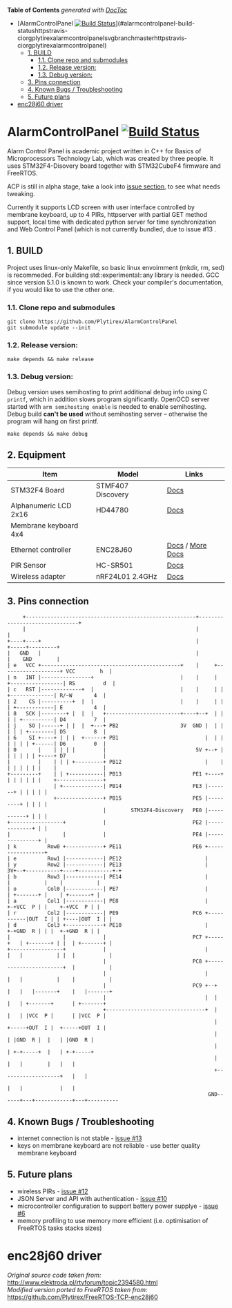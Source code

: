 <!-- START doctoc generated TOC please keep comment here to allow auto update -->
<!-- DON'T EDIT THIS SECTION, INSTEAD RE-RUN doctoc TO UPDATE -->
**Table of Contents**  *generated with [DocToc](https://github.com/thlorenz/doctoc)*

- [AlarmControlPanel [![Build Status](https://travis-ci.org/Plytirex/AlarmControlPanel.svg?branch=master)](https://travis-ci.org/Plytirex/AlarmControlPanel)](#alarmcontrolpanel-build-statushttpstravis-ciorgplytirexalarmcontrolpanelsvgbranchmasterhttpstravis-ciorgplytirexalarmcontrolpanel)
  - [1. BUILD](#1-build)
    - [1.1. Clone repo and submodules](#11-clone-repo-and-submodules)
    - [1.2. Release version:](#12-release-version)
    - [1.3. Debug version:](#13-debug-version)
  - [3. Pins connection](#3-pins-connection)
  - [4. Known Bugs / Troubleshooting](#4-known-bugs--troubleshooting)
  - [5. Future plans](#5-future-plans)
- [enc28j60 driver](#enc28j60-driver)

<!-- END doctoc generated TOC please keep comment here to allow auto update -->

# AlarmControlPanel [![Build Status](https://travis-ci.org/Plytirex/AlarmControlPanel.svg?branch=master)](https://travis-ci.org/Plytirex/AlarmControlPanel)

Alarm Control Panel is academic project written in C++ for Basics of Microprocessors
Technology Lab, which was created by three people. It uses STM32F4-Disovery board
together with STM32CubeF4 firmware and FreeRTOS. 

ACP is still in alpha stage, take a look into
[issue section](https://github.com/Plytirex/AlarmControlPanel/issues),
to see what needs tweaking.

Currently it supports LCD screen with user interface controlled by membrane keyboard,
up to 4 PIRs, httpserver with partial GET method support, local time with dedicated
python server for time synchronization and Web Control Panel (which is not currently
bundled, due to issue #13 .

## 1. BUILD ##
Project uses linux-only Makefile, so basic linux envoirnment (mkdir, rm, sed) is
recommeded. For building std::experimental::any library is needed. GCC since
version 5.1.0 is known to work. Check your compiler's documentation, if you would
like to use the other one.

### 1.1. Clone repo and submodules ###

    git clone https://github.com/Plytirex/AlarmControlPanel
    git submodule update --init
    

### 1.2. Release version: ###

    make depends && make release
    

### 1.3. Debug version: ###
Debug version uses semihosting to print additional debug info using C `printf`, 
which in addition slows program significantly. OpenOCD server started with `arm
semihosting enable` is needed to enable semihosting. Debug build **can't be used**
without semihosting server – otherwise the program will hang on first printf.

    make depends && make debug

## 2. Equipment ##

| Item                  | Model             | Links                       |
|-----------------------|-------------------|-----------------------------|
| STM32F4 Board         | STMF407 Discovery | [Docs][1]                   |
| Alphanumeric LCD 2x16 | HD44780           | [Docs][2]                   |
| Membrane keyboard 4x4 |                   |                             |
| Ethernet controller   | ENC28J60          | [Docs][3]  / [More Docs][4] |
| PIR Sensor            | HC-SR501          | [Docs][5]                   |
| Wireless adapter      | nRF24L01 2.4GHz   | [Docs][6]                   |

[1]: http://www.st.com/web/catalog/tools/FM116/SC959/SS1532/PF252419#tab-2
[2]: https://www.sparkfun.com/datasheets/LCD/HD44780.pdf
[3]: http://ww1.microchip.com/downloads/en/DeviceDoc/39662e.pdf
[4]: http://www.microchip.com/wwwproducts/Devices.aspx?dDocName=en022889
[5]: http://www.mpja.com/download/31227sc.pdf
[6]: http://www.nordicsemi.com/jpn/content/download/2730/34105/file/nRF24L01_Product_Specification_v2_0.pdf

## 3. Pins connection

```
     +-------------------------------------------------------+-------------------------------+            
     |                                                       |                               |            
+----+----+                                                  |                         +-----+---------+  
|   GND   |                                                  |                         |    GND        |  
| e   VCC +---------------------------------------------+    |     +-------------------+ VCC        h  |  
| n   INT |----------------+                            |    |     | +-----------------| RS         d  |  
| c   RST |-------------+  |                            |    |     | |  +--------------| R/~W       4  |  
| 2    CS |----------+  |  |                            |    |     | |  | +------------| E          4  |  
| 8   SCK |--------+ |  |  |   +------------------------+----+--+  | |  | | +----------| D4         7  |  
| j    SO |------+ | |  |  +---+ PB2                    3V  GND |  | |  | | | +--------| D5         8  |  
| 6    SI +----+ | | |  +------+ PB1                            |  | |  | | | | +------| D6         0  |  
| 0       |    | | | |         |                             5V +--+ |  | | | | | +----+ D7            |  
|         |    | | | +---------+ PB12                           |    |  | | | | | |    |               |  
+---------+    | | +-----------| PB13                       PE1 +----+  | | | | | |    +---------------+  
               | +-------------| PB14                       PE3 |-------+ | | | | |                       
               +---------------+ PB15                       PE5 |---------+ | | | |                       
                               |        STM32F4-Discovery   PE0 |-----------+ | | |                       
+-----------------+            |                            PE2 |-------------+ | |                       
|                 |            |                            PE4 |---------------+ |                       
| k          Row0 +------------+ PE11                       PE6 +-----------------+                       
| e          Row1 |------------| PE12                           |                                         
| y          Row2 |------------| PE13                           |    3V+--+-----------+----+-----------+-+
| b          Row3 |------------| PE14                           |         |           |    |           |  
| o          Col0 |------------| PE7                            |         | +-------+ |    | +-------+ |  
| a          Col1 |------------| PE8                            |         +-+VCC  P | |    +-+VCC  P | |  
| r          Col2 |------------| PE9                        PC6 +-----------|OUT  I | | +----|OUT  I | |  
| d          Col3 +------------+ PE10                           |         +-+GND  R | | |  +-+GND  R | |  
|                 |            |                            PC7 +-----+   | +-------+ | |  | +-------+ |  
+-----------------+            |                                |     |   |           | |  |           |  
                               |                            PC8 +-----------------------+  |           |  
                               |                                |     |   |           |    |           |  
                               |                            PC9 +--+  |   |   |-------+    |   |-------+  
                               |                                |  |  |   | +-------+      | +-------+    
                               +--------------------------------+  |  |   | |VCC  P |      | |VCC  P |    
                                                                   |  +-----+OUT  I |  +-----+OUT  I |    
                                                                   |      | |GND  R |  |   | |GND  R |    
                                                                   |      | +-+-----+  |   | +-+-----+    
                                                                   |      |   |        |   |   |          
                                                                   +-------------------+   |   |          
                                                                          |   |            |   |          
                                                                 GND------+---+------------+---+----------
```

## 4. Known Bugs / Troubleshooting

* internet connection is not stable - [issue #13](https://github.com/Plytirex/AlarmControlPanel/issues/13)
* keys on membrane keyboard are not reliable - use better quality membrane keyboard

## 5. Future plans

* wireless PIRs - [issue #12](https://github.com/Plytirex/AlarmControlPanel/issues/12)
* JSON Server and API with authentication - [issue #10](https://github.com/Plytirex/AlarmControlPanel/issues/10)
* microcontroller configuration to support battery power supplye - [issue #6](https://github.com/Plytirex/AlarmControlPanel/issues/6)
* memory profiling to use memory more efficient (i.e. optimisation of FreeRTOS tasks stacks sizes)


# enc28j60 driver
*Original source code taken from:*  
  <http://www.elektroda.pl/rtvforum/topic2394580.html>  
*Modified version ported to FreeRTOS taken from:*  
  <https://github.com/Plytirex/FreeRTOS-TCP-enc28j60>
